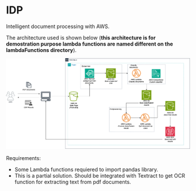 # IDP
Intelligent document processing with AWS.

The architecture used is shown below (**this architecture is for demostration purpose lambda functions are named different on the lambdaFunctions directory**).

![AWSarchitecture](diagram.drawio.png)

Requirements:

* Some Lambda functions requiered to import pandas library.
* This is a partial solution. Should be integrated with Textract to get OCR function for extracting text from pdf documents.
